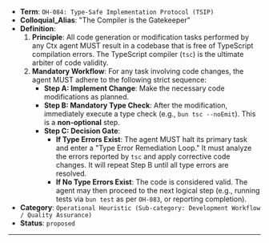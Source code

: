 - **Term**: `OH-084: Type-Safe Implementation Protocol (TSIP)`
- **Colloquial_Alias**: "The Compiler is the Gatekeeper"
- **Definition**:
  1.  **Principle**: All code generation or modification tasks performed by any Ctx agent MUST result in a codebase that is free of TypeScript compilation errors. The TypeScript compiler (`tsc`) is the ultimate arbiter of code validity.
  2.  **Mandatory Workflow**: For any task involving code changes, the agent MUST adhere to the following strict sequence:
      - **Step A: Implement Change**: Make the necessary code modifications as planned.
      - **Step B: Mandatory Type Check**: After the modification, immediately execute a type check (e.g., `bun tsc --noEmit`). This is a **non-optional** step.
      - **Step C: Decision Gate**:
        - **If Type Errors Exist**: The agent MUST halt its primary task and enter a "Type Error Remediation Loop." It must analyze the errors reported by `tsc` and apply corrective code changes. It will repeat Step B until all type errors are resolved.
        - **If No Type Errors Exist**: The code is considered valid. The agent may then proceed to the next logical step (e.g., running tests via `bun test` as per `OH-083`, or reporting completion).
- **Category**: `Operational Heuristic (Sub-category: Development Workflow / Quality Assurance)`
- **Status**: `proposed`

---
